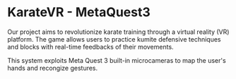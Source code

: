 # KarateVR - MetaQuest3
Our project aims to revolutionize karate training through a virtual reality (VR) platform. The game allows users to practice kumite defensive techniques and blocks with real-time feedbacks of their movements. 

This system exploits Meta Quest 3 built-in microcameras to map the user's hands and recongize gestures.
